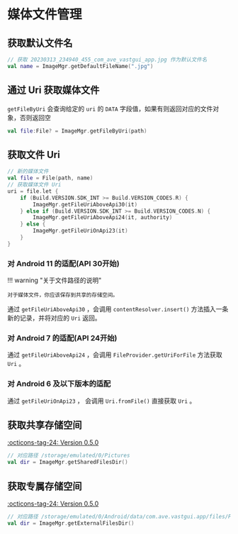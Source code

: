 # 媒体文件管理

## 获取默认文件名

```kotlin
// 获取 20230313_234940_455_com_ave_vastgui_app.jpg 作为默认文件名
val name = ImageMgr.getDefaultFileName(".jpg")
```

## 通过 Uri 获取媒体文件

`getFileByUri` 会查询给定的 `uri` 的 `DATA` 字段值，如果有则返回对应的文件对象，否则返回空

```kotlin
val file:File? = ImageMgr.getFileByUri(path)
```

## 获取文件 Uri

```kotlin
// 新的媒体文件
val file = File(path, name)
// 获取媒体文件 Uri
uri = file.let {
    if (Build.VERSION.SDK_INT >= Build.VERSION_CODES.R) {
        ImageMgr.getFileUriAboveApi30(it)
    } else if (Build.VERSION.SDK_INT >= Build.VERSION_CODES.N) {
        ImageMgr.getFileUriAboveApi24(it, authority)
    } else {
        ImageMgr.getFileUriOnApi23(it)
    }
}
```

### 对 Android 11 的适配(API 30开始)

!!! warning "关于文件路径的说明"

    对于媒体文件，你应该保存到共享的存储空间。

通过 `getFileUriAboveApi30` ，会调用 `contentResolver.insert()` 方法插入一条新的记录，并将对应的 `Uri` 返回。

### 对 Android 7 的适配(API 24开始)

通过 `getFileUriAboveApi24` ，会调用 `FileProvider.getUriForFile` 方法获取 `Uri` 。

### 对 Android 6 及以下版本的适配

通过 `getFileUriOnApi23` ， 会调用 `Uri.fromFile()` 直接获取 `Uri` 。

## 获取共享存储空间

[:octicons-tag-24: Version 0.5.0](https://sakurajimamaii.github.io/AVE-DOC/version/tools/#050)

```kotlin
// 对应路径 /storage/emulated/0/Pictures
val dir = ImageMgr.getSharedFilesDir()
```

## 获取专属存储空间

[:octicons-tag-24: Version 0.5.0](https://sakurajimamaii.github.io/AVE-DOC/version/tools/#050)

```kotlin
// 对应路径 /storage/emulated/0/Android/data/com.ave.vastgui.app/files/Pictures
val dir = ImageMgr.getExternalFilesDir()
```